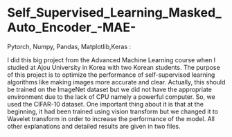 # Self_Supervised_Learning_Masked_Auto_Encoder_-MAE-
Pytorch, Numpy, Pandas, Matplotlib,Keras :

I did this big project from the Advanced Machine Learning course when I studied at Ajou University in Korea with two Korean students. The purpose of this project is to optimize the performance of self-supervised learning algorithms like making images more accurate and clear. Actually, this should be trained on the ImageNet dataset but we did not have the appropriate environment due to the lack of CPU namely a powerful computer. So, we used the CIFAR-10 dataset. One important thing about it is that at the beginning, it had been trained using vision transform but we changed it to Wavelet transform in order to increase the performance of the model. All other explanations and detailed results are given in two files. 
  
